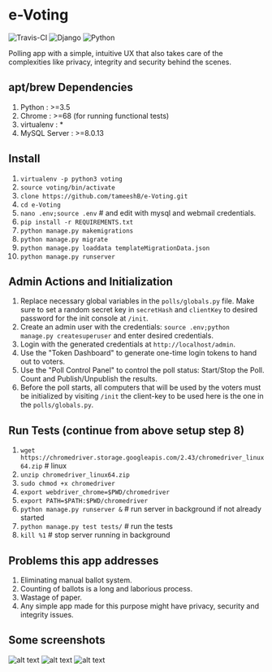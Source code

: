 # e-Voting   
![Travis-CI](https://travis-ci.com/tameeshB/e-Voting.svg?token=yq4nW8BVWTzVvWaLxEXv&branch=master)
![Django](https://img.shields.io/badge/Django-2.1+-orange.svg)
![Python](https://img.shields.io/badge/Python-3.5%2B-blue.svg)

Polling app with a simple, intuitive UX that also takes care of the complexities like privacy, integrity and security behind the scenes.

## apt/brew Dependencies
1. Python : >=3.5
2. Chrome : >=68 (for running functional tests)
3. virtualenv : *
4. MySQL Server : >=8.0.13
  
## Install
1. `virtualenv -p python3 voting`
2. `source voting/bin/activate`
3. `clone https://github.com/tameeshB/e-Voting.git`
4. `cd e-Voting`
5. `nano .env;source .env` # and edit with mysql and webmail credentials.
5. `pip install -r REQUIREMENTS.txt`
6. `python manage.py makemigrations`
7. `python manage.py migrate`
8. `python manage.py loaddata templateMigrationData.json`
9. `python manage.py runserver`

## Admin Actions and Initialization
1. Replace necessary global variables in the `polls/globals.py` file. Make sure to set a random secret key in `secretHash` and `clientKey` to desired password for the init console at `/init`.
2. Create an admin user with the credentials: `source .env;python manage.py createsuperuser` and enter desired credentials.
3. Login with the generated credentials at `http://localhost/admin`.
4. Use the "Token Dashboard" to generate one-time login tokens to hand out to voters.
5. Use the "Poll Control Panel" to control the poll status: Start/Stop the Poll. Count and Publish/Unpublish the results.
6. Before the poll starts, all computers that will be used by the voters must be initialized by visiting `/init` the client-key to be used here is the one in the `polls/globals.py`.

## Run Tests (continue from above setup step 8)
1. `wget https://chromedriver.storage.googleapis.com/2.43/chromedriver_linux64.zip` # linux
2. `unzip chromedriver_linux64.zip`
3. `sudo chmod +x chromedriver`
7. `export webdriver_chrome=$PWD/chromedriver`
8. `export PATH=$PATH:$PWD/chromedriver`
9. `python manage.py runserver &` # run server in background if not already started
10. `python manage.py test tests/` # run the tests
11. `kill %1` # stop server running in background
    
## Problems this app addresses
1. Eliminating manual ballot system.
2. Counting of ballots is a long and laborious process.
3. Wastage of paper.
4. Any simple app made for this purpose might have privacy, security and integrity issues.

## Some screenshots

![alt text](https://github.com/tameeshB/e-Voting/raw/master/polls/static/polls/images/screen.14.png)
![alt text](https://github.com/tameeshB/e-Voting/raw/master/polls/static/polls/images/screen.20.png)
![alt text](https://github.com/tameeshB/e-Voting/raw/master/polls/static/polls/images/screen.27.png)
